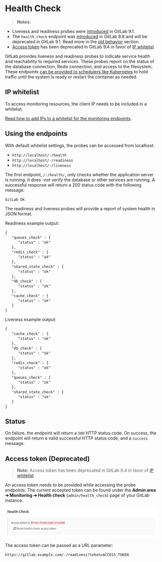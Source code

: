 # Health Check

>**Notes:**
  - Liveness and readiness probes were [introduced][ce-10416] in GitLab 9.1.
  - The `health_check` endpoint was [introduced][ce-3888] in GitLab 8.8 and will
    be deprecated in GitLab 9.1. Read more in the [old behavior](#old-behavior)
    section.
  - [Access token](#access-token) has been deprecated in GitLab 9.4
    in favor of [IP whitelist](#ip-whitelist)

GitLab provides liveness and readiness probes to indicate service health and
reachability to required services. These probes report on the status of the
database connection, Redis connection, and access to the filesystem. These
endpoints [can be provided to schedulers like Kubernetes][kubernetes] to hold
traffic until the system is ready or restart the container as needed.

## IP whitelist

To access monitoring resources, the client IP needs to be included in a whitelist.

[Read how to add IPs to a whitelist for the monitoring endpoints][admin].

## Using the endpoints

With default whitelist settings, the probes can be accessed from localhost:

- `http://localhost/-/health`
- `http://localhost/-/readiness`
- `http://localhost/-/liveness`


The first endpoint, `/-/health/`, only checks whether the application server is running. It does
-not verify the database or other services are running. A successful response will return
a 200 status code with the following message:

```
GitLab OK
```

The readiness and liveness probes will provide a report of system health in JSON format.

Readiness example output:

```
{
   "queues_check" : {
      "status" : "ok"
   },
   "redis_check" : {
      "status" : "ok"
   },
   "shared_state_check" : {
      "status" : "ok"
   },
   "db_check" : {
      "status" : "ok"
   },
   "cache_check" : {
      "status" : "ok"
   }
}
```

Liveness example output:

```
{
   "cache_check" : {
      "status" : "ok"
   },
   "db_check" : {
      "status" : "ok"
   },
   "redis_check" : {
      "status" : "ok"
   },
   "queues_check" : {
      "status" : "ok"
   },
   "shared_state_check" : {
      "status" : "ok"
   }
}
```

## Status

On failure, the endpoint will return a `500` HTTP status code. On success, the endpoint
will return a valid successful HTTP status code, and a `success` message.

## Access token (Deprecated)

>**Note:**
Access token has been deprecated in GitLab 9.4
in favor of [IP whitelist](#ip-whitelist)

An access token needs to be provided while accessing the probe endpoints. The current
accepted token can be found under the **Admin area ➔ Monitoring ➔ Health check**
(`admin/health_check`) page of your GitLab instance.

![access token](img/health_check_token.png)

The access token can be passed as a URL parameter:

```
https://gitlab.example.com/-/readiness?token=ACCESS_TOKEN
```

[ce-10416]: https://gitlab.com/gitlab-org/gitlab-ce/merge_requests/10416
[ce-3888]: https://gitlab.com/gitlab-org/gitlab-ce/merge_requests/3888
[pingdom]: https://www.pingdom.com
[nagios-health]: https://nagios-plugins.org/doc/man/check_http.html
[newrelic-health]: https://docs.newrelic.com/docs/alerts/alert-policies/downtime-alerts/availability-monitoring
[kubernetes]: https://kubernetes.io/docs/tasks/configure-pod-container/configure-liveness-readiness-probes/
[admin]: ../../../administration/monitoring/ip_whitelist.md

